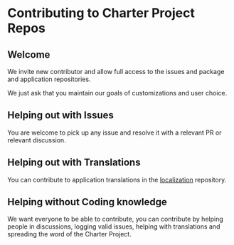 Contributing to Charter Project Repos
=======================

Welcome
-------

We invite new contributor and allow full access to the issues and package and application repositories.

We just ask that you maintain our goals of customizations and user choice.

Helping out with Issues
-----------------------

You are welcome to pick up any issue and resolve it with a relevant PR or relevant discussion.

Helping out with Translations
-----------------------------

You can contribute to application translations in the [localization](https://github.com/charter-projects/charter-localization) repository.

Helping without Coding knowledge
--------------------------------

We want everyone to be able to contribute, you can contribute by helping people in discussions, logging valid issues, helping with translations and spreading the word of the Charter Project.

